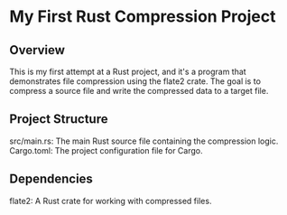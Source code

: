# My First Rust Compression Project

## Overview

This is my first attempt at a Rust project, and it's a program that demonstrates file compression using the flate2 crate. The goal is to compress a source file and write the compressed data to a target file.


## Project Structure

src/main.rs: The main Rust source file containing the compression logic.
Cargo.toml: The project configuration file for Cargo.

## Dependencies

flate2: A Rust crate for working with compressed files.

